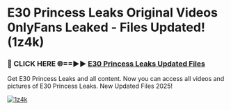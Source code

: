 # E30 Princess Leaks Original Videos 0nlyFans Leaked - Files Updated! (1z4k)

<h3>🔴 CLICK HERE 🌐==►► <a href="https://tinyurl.com/x26r9saj" rel="nofollow">E30 Princess Leaks Updated Files</a></h3>

Get E30 Princess Leaks and all content. Now you can access all videos and pictures of E30 Princess Leaks. New Updated Files 2025!

[![1z4k](https://i.imgur.com/LkgZPqh.gif)](https://tinyurl.com/x26r9saj)
